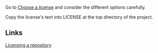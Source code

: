 Go to [Choose a license](https://choosealicense.com/) and consider the different options carefully.

Copy the license's text into LICENSE at the top directory of the project.

## Links

[Licensing a repository](https://docs.github.com/en/repositories/managing-your-repositorys-settings-and-features/customizing-your-repository/licensing-a-repository)